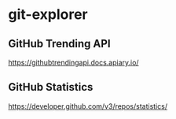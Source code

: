 # git-explorer

## GitHub Trending API 

https://githubtrendingapi.docs.apiary.io/

## GitHub Statistics

https://developer.github.com/v3/repos/statistics/
